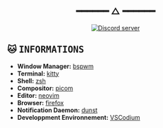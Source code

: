 <h2 align="center"> ━━━━━━  △  ━━━━━━ </h2>
<div align="center">
   <p></p>
   <a href="https://discord.gg/miaou">
      <img alt="Discord server" src="https://discord.com/api/guilds/952168009395486760/embed.png?style=banner4">
   </a>
   <br>
</div>
<p/>
<h2></h2>

<!-- INFORMATION -->
## :cat: <samp>INFORMATIONS</samp>

   

   - **Window Manager:** [bspwm](https://github.com/baskerville/bspwm)
   - **Terminal:** [kitty](https://github.com/kovidgoyal/kitty)
   - **Shell:** [zsh](https://www.zsh.org/)
   - **Compositor:** [picom](https://github.com/yshui/picom)
   - **Editor:** [neovim](https://github.com/neovim/neovim)
   - **Browser:** [firefox](https://www.mozilla.org/en-US/firefox)
   - **Notification Daemon:** [dunst](https://github.com/dunst-project/dunst)
   - **Developpment Environnement:** [VSCodium](https://github.com/VSCodium/vscodium)
